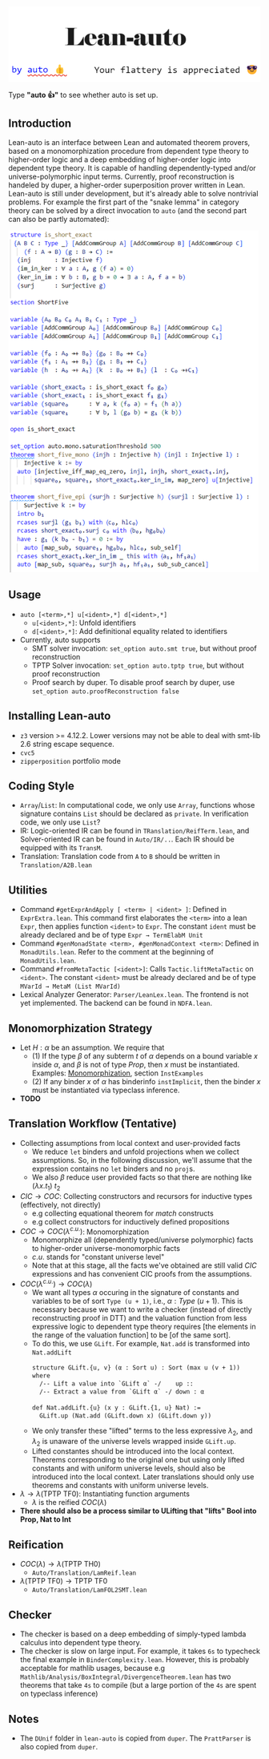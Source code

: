 ![Logo](Doc/pics/Logo.bmp)

Type **"auto 👍"** to see whether auto is set up.

## Introduction
Lean-auto is an interface between Lean and automated theorem provers, based on a monomorphization procedure from dependent type theory to higher-order logic and a deep embedding of higher-order logic into dependent type theory. It is capable of handling dependently-typed and/or universe-polymorphic input terms. Currently, proof reconstruction is handeled by duper, a higher-order superposition prover written in Lean.  
Lean-auto is still under development, but it's already able to solve nontrivial problems. For example the first part of the "snake lemma" in category theory can be solved by a direct invocation to ``auto`` (and the second part can also be partly automated):

<img src="Doc/pics/shortfive.png" alt="drawing" width="500"/>

## Usage
* ``auto [<term>,*] u[<ident>,*] d[<ident>,*]``
  * ``u[<ident>,*]``: Unfold identifiers
  * ``d[<ident>,*]``: Add definitional equality related to identifiers
* Currently, auto supports
  * SMT solver invocation: ``set_option auto.smt true``, but without proof reconstruction
  * TPTP Solver invocation: ``set_option auto.tptp true``, but without proof reconstruction
  * Proof search by duper. To disable proof search by duper, use ``set_option auto.proofReconstruction false``

## Installing Lean-auto
* ``z3`` version >= 4.12.2. Lower versions may not be able to deal with smt-lib 2.6 string escape sequence.
* ``cvc5``
* ``zipperposition`` portfolio mode

## Coding Style
* ``Array``/``List``: In computational code, we only use ``Array``, functions whose signature contains ``List`` should be declared as ``private``. In verification code, we only use ```List```?
* IR: Logic-oriented IR can be found in ```TRanslation/ReifTerm.lean```, and Solver-oriented IR can be found in ```Auto/IR/..```. Each IR should be equipped with its ``TransM``.
* Translation: Translation code from ``A`` to ``B`` should be written in ```Translation/A2B.lean```

## Utilities
* Command ```#getExprAndApply [ <term> | <ident> ]```: Defined in ```ExprExtra.lean```. This command first elaborates the ```<term>``` into a lean ```Expr```, then applies function ```<ident>``` to ```Expr```. The constant ```ident``` must be already declared and be of type ```Expr → TermElabM Unit```
* Command ```#genMonadState <term>, #genMonadContext <term>```: Defined in ```MonadUtils.lean```. Refer to the comment at the beginning of ```MonadUtils.lean```.
* Command ```#fromMetaTactic [<ident>]```: Calls ```Tactic.liftMetaTactic``` on ```<ident>```. The constant ```<ident>``` must be already declared and be of type ```MVarId → MetaM (List MVarId)```
* Lexical Analyzer Generator: ```Parser/LeanLex.lean```. The frontend is not yet implemented. The backend can be found in ```NDFA.lean```.

## Monomorphization Strategy
* Let $H : \alpha$ be an assumption. We require that
  * $(1)$ If the type $\beta$ of any subterm $t$ of $\alpha$ depends on a bound variable $x$ inside $\alpha$, and $\beta$ is not of type $Prop$, then $x$ must be instantiated. Examples: [Monomorphization](./Doc/Monomorphization.lean), section `InstExamples`
  * $(2)$ If any binder $x$ of $\alpha$ has binderinfo `instImplicit`, then the binder $x$ must be instantiated via typeclass inference.
* **TODO**

## Translation Workflow (Tentative)
* Collecting assumptions from local context and user-provided facts
  * We reduce ```let``` binders and unfold projections when we collect assumptions. So, in the following discussion, we'll assume that the expression contains no ```let``` binders and no ```proj```s.
  * We also $\beta$ reduce user provided facts so that there are nothing like $(\lambda x. t_1) \ t_2$
* $CIC \to COC$: Collecting constructors and recursors for inductive types (effectively, not directly)
  * e.g collecting equational theorem for *match* constructs
  * e.g collect constructors for inductively defined propositions
* $COC \to COC(\lambda^{c.u.})$: Monomorphization
  * Monomorphize all (dependently typed/universe polymorphic) facts to higher-order universe-monomorphic facts
  * $c.u.$ stands for "constant universe level"
  * Note that at this stage, all the facts we've obtained are still valid $CIC$ expressions and has convenient CIC proofs from the assumptions.
* $COC(\lambda^{c.u.}) \to COC(\lambda)$
  * We want all types $α$ occuring in the signature of constants and variables to be of sort ```Type (u + 1)```, i.e., $α : Type \ (u + 1)$. This is necessary because we want to write a checker (instead of directly reconstructing proof in DTT) and the valuation function from less expressive logic to dependent type theory requires [the elements in the range of the valuation function] to be [of the same sort].
  * To do this, we use ```GLift```. For example, ```Nat.add``` is transformed into ```Nat.addLift```
    ```lean
    structure GLift.{u, v} (α : Sort u) : Sort (max u (v + 1)) where
      /-- Lift a value into `GLift α` -/    up ::
      /-- Extract a value from `GLift α` -/ down : α

    def Nat.addLift.{u} (x y : GLift.{1, u} Nat) :=
      GLift.up (Nat.add (GLift.down x) (GLift.down y))
    ```
  * We only transfer these "lifted" terms to the less expressive $\lambda_2$, and $\lambda_2$ is unaware of the universe levels wrapped inside ```GLift.up```.
  * Lifted constantes should be introduced into the local context. Theorems corresponding to the original one but using only lifted constants and with uniform universe levels, should also be introduced into the local context. Later translations should only use theorems and constants with uniform universe levels.
* $\lambda \to \lambda(\text{TPTP TF0})$: Instantiating function arguments
  * $\lambda$ is the reified $COC(\lambda)$
* **There should also be a process similar to ULifting that "lifts" Bool into Prop, Nat to Int**

## Reification
* $COC(\lambda) \to \lambda(\text{TPTP\ TH0})$
  * ```Auto/Translation/LamReif.lean```
* $\lambda(\text{TPTP TF0}) \to \text{TPTP TF0}$
  * ```Auto/Translation/LamFOL2SMT.lean```

## Checker
* The checker is based on a deep embedding of simply-typed lambda calculus into dependent type theory.
* The checker is slow on large input. For example, it takes ```6s``` to typecheck the final example in ```BinderComplexity.lean```. However, this is probably acceptable for mathlib usages, because e.g ```Mathlib/Analysis/BoxIntegral/DivergenceTheorem.lean``` has two theorems that take ```4s``` to compile (but a large portion of the ```4s``` are spent on typeclass inference)

## Notes
* The ``DUnif`` folder in ``lean-auto`` is copied from ``duper``. The ``PrattParser`` is also copied from ``duper``.